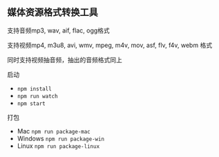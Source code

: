 ## 媒体资源格式转换工具

支持音频mp3, wav, aif, flac, ogg格式

支持视频mp4, m3u8,  avi, wmv, mpeg, m4v, mov, asf,  flv, f4v, webm 格式

同时支持视频抽音频，抽出的音频格式同上

启动

- `npm install `
- `npm run watch`
- `npm start`

打包

- Mac `npm run package-mac`
- Windows `npm run package-win`
- Linux `npm run package-linux`
